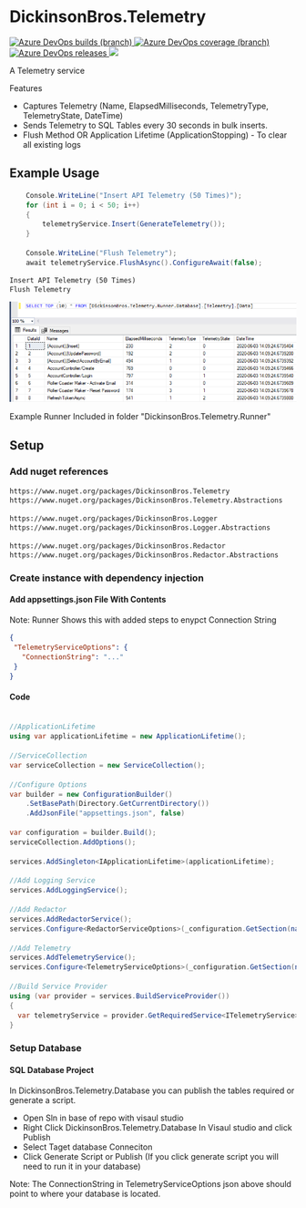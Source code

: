 # DickinsonBros.Telemetry

<a href="https://dev.azure.com/marksamdickinson/dickinsonbros/_build/latest?definitionId=53&amp;branchName=master"> <img alt="Azure DevOps builds (branch)" src="https://img.shields.io/azure-devops/build/marksamdickinson/DickinsonBros/53/master"> </a> <a href="https://dev.azure.com/marksamdickinson/dickinsonbros/_build/latest?definitionId=53&amp;branchName=master"> <img alt="Azure DevOps coverage (branch)" src="https://img.shields.io/azure-devops/coverage/marksamdickinson/dickinsonbros/53/master"> </a><a href="https://dev.azure.com/marksamdickinson/DickinsonBros/_release?_a=releases&view=mine&definitionId=25"> <img alt="Azure DevOps releases" src="https://img.shields.io/azure-devops/release/marksamdickinson/b5a46403-83bb-4d18-987f-81b0483ef43e/25/26"> </a><a href="https://www.nuget.org/packages/DickinsonBros.Telemetry/"><img src="https://img.shields.io/nuget/v/DickinsonBros.Telemetry"></a>

A Telemetry service

Features
* Captures Telemetry (Name, ElapsedMilliseconds, TelemetryType, TelemetryState, DateTime)
* Sends Telemetry to SQL Tables every 30 seconds in bulk inserts.
* Flush Method OR Application Lifetime (ApplicationStopping) - To clear all existing logs

<h2>Example Usage</h2>

```C#
    Console.WriteLine("Insert API Telemetry (50 Times)");
    for (int i = 0; i < 50; i++)
    {
        telemetryService.Insert(GenerateTelemetry());
    }

    Console.WriteLine("Flush Telemetry");
    await telemetryService.FlushAsync().ConfigureAwait(false);
```

    Insert API Telemetry (50 Times)
    Flush Telemetry

![Alt text](https://raw.githubusercontent.com/msdickinson/DickinsonBros.Telemetry/develop/TelemetrySQL.PNG)

Example Runner Included in folder "DickinsonBros.Telemetry.Runner"

<h2>Setup</h2>

<h3>Add nuget references</h3>

    https://www.nuget.org/packages/DickinsonBros.Telemetry
    https://www.nuget.org/packages/DickinsonBros.Telemetry.Abstractions
    
    https://www.nuget.org/packages/DickinsonBros.Logger
    https://www.nuget.org/packages/DickinsonBros.Logger.Abstractions
    
    https://www.nuget.org/packages/DickinsonBros.Redactor
    https://www.nuget.org/packages/DickinsonBros.Redactor.Abstractions

<h3>Create instance with dependency injection</h3>

<h4>Add appsettings.json File With Contents</h4>

Note: Runner Shows this with added steps to enypct Connection String

 ```json  
{
  "TelemetryServiceOptions": {
    "ConnectionString": "..."
  }
}
 ```    
<h4>Code</h4>

```c#

//ApplicationLifetime
using var applicationLifetime = new ApplicationLifetime();

//ServiceCollection
var serviceCollection = new ServiceCollection();

//Configure Options
var builder = new ConfigurationBuilder()
    .SetBasePath(Directory.GetCurrentDirectory())
    .AddJsonFile("appsettings.json", false)

var configuration = builder.Build();
serviceCollection.AddOptions();

services.AddSingleton<IApplicationLifetime>(applicationLifetime);

//Add Logging Service
services.AddLoggingService();

//Add Redactor
services.AddRedactorService();
services.Configure<RedactorServiceOptions>(_configuration.GetSection(nameof(RedactorServiceOptions)));

//Add Telemetry
services.AddTelemetryService();
services.Configure<TelemetryServiceOptions>(_configuration.GetSection(nameof(TelemetryServiceOptions)));

//Build Service Provider 
using (var provider = services.BuildServiceProvider())
{
  var telemetryService = provider.GetRequiredService<ITelemetryService>();
}
```

<h3>Setup Database</h3>

<h4>SQL Database Project</h4>

In DickinsonBros.Telemetry.Database you can publish the tables required or generate a script.

* Open Sln in base of repo with visaul studio 
* Right Click DickinsonBros.Telemetry.Database In Visaul studio and click Publish
* Select Taget database Conneciton
* Click Generate Script or Publish (If you click generate script you will need to run it in your database)

Note: The ConnectionString in TelemetryServiceOptions json above should point to where your database is located.

